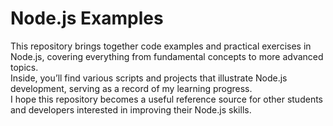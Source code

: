 # Node.js Examples

This repository brings together code examples and practical exercises in Node.js, covering everything from fundamental concepts to more advanced topics.  
Inside, you’ll find various scripts and projects that illustrate Node.js development, serving as a record of my learning progress.  
I hope this repository becomes a useful reference source for other students and developers interested in improving their Node.js skills.
